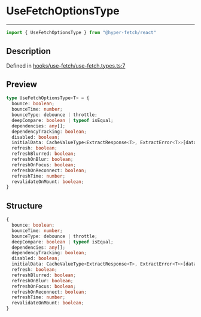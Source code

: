 

# UseFetchOptionsType

<div class="api-docs__separator" data-reactroot="">

---

</div><div class="api-docs__import" data-reactroot="">

```ts
import { UseFetchOptionsType } from "@hyper-fetch/react"
```

</div><div class="api-docs__section">

## Description

</div><div class="api-docs__description"><span class="api-docs__do-not-parse">



</span></div><p class="api-docs__definition">

Defined in [hooks/use-fetch/use-fetch.types.ts:7](https://github.com/BetterTyped/hyper-fetch/blob/2ce105c7/packages/react/src/hooks/use-fetch/use-fetch.types.ts#L7)

</p><div class="api-docs__section">

## Preview

</div><div class="api-docs__preview type">

```ts
type UseFetchOptionsType<T> = {
  bounce: boolean; 
  bounceTime: number; 
  bounceType: debounce | throttle; 
  deepCompare: boolean | typeof isEqual; 
  dependencies: any[]; 
  dependencyTracking: boolean; 
  disabled: boolean; 
  initialData: CacheValueType<ExtractResponse<T>, ExtractError<T>>[data] | null; 
  refresh: boolean; 
  refreshBlurred: boolean; 
  refreshOnBlur: boolean; 
  refreshOnFocus: boolean; 
  refreshOnReconnect: boolean; 
  refreshTime: number; 
  revalidateOnMount: boolean; 
}
```

</div><div class="api-docs__section">

## Structure

</div><div class="api-docs__returns">

```ts
{
  bounce: boolean;
  bounceTime: number;
  bounceType: debounce | throttle;
  deepCompare: boolean | typeof isEqual;
  dependencies: any[];
  dependencyTracking: boolean;
  disabled: boolean;
  initialData: CacheValueType<ExtractResponse<T>, ExtractError<T>>[data] | null;
  refresh: boolean;
  refreshBlurred: boolean;
  refreshOnBlur: boolean;
  refreshOnFocus: boolean;
  refreshOnReconnect: boolean;
  refreshTime: number;
  revalidateOnMount: boolean;
}
```

</div>